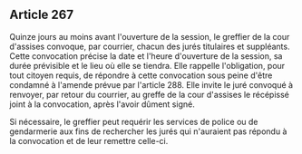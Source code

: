 Article 267
----
Quinze jours au moins avant l'ouverture de la session, le greffier de la cour
d'assises convoque, par courrier, chacun des jurés titulaires et suppléants.
Cette convocation précise la date et l'heure d'ouverture de la session, sa durée
prévisible et le lieu où elle se tiendra. Elle rappelle l'obligation, pour tout
citoyen requis, de répondre à cette convocation sous peine d'être condamné à
l'amende prévue par l'article 288. Elle invite le juré convoqué à renvoyer, par
retour du courrier, au greffe de la cour d'assises le récépissé joint à la
convocation, après l'avoir dûment signé.

Si nécessaire, le greffier peut requérir les services de police ou de
gendarmerie aux fins de rechercher les jurés qui n'auraient pas répondu à la
convocation et de leur remettre celle-ci.
